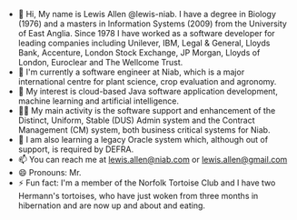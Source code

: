 - 👋 Hi, My name is Lewis Allen @lewis-niab. I have a degree in Biology (1976) and a masters in Information Systems (2009) from the University of East Anglia. Since 1978 I have worked as a software developer for leading companies including Unilever, IBM, Legal & General, Lloyds Bank, Accenture, London Stock Exchange, JP Morgan, Lloyds of London, Euroclear and The Wellcome Trust.
- 🏢 I'm currently a software engineer at Niab, which is a major international centre for plant science, crop evaluation and agronomy.
- 👀 My interest is cloud-based Java software application development, machine learning and artificial intelligence.
- 👷‍♂️ My main activity is the software support and enhancement of the Distinct, Uniform, Stable (DUS) Admin system and the Contract Management (CM) system, both business critical systems for Niab.
- 🌱 I am also learning a legacy Oracle system which, although out of support, is required by DEFRA. 
- 📫 You can reach me at lewis.allen@niab.com or lewis.allen@gmail.com
- 😄 Pronouns: Mr.
- ⚡ Fun fact: I'm a member of the Norfolk Tortoise Club and I have two Hermann's tortoises, who have just woken from three months in hibernation and are now up and about and eating. 
<!---
lewis-niab/lewis-niab is a ✨ special ✨ repository because its `README.md` (this file) appears on your GitHub profile.
You can click the Preview link to take a look at your changes.
--->
